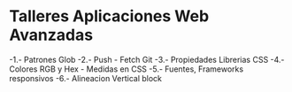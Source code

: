 Talleres Aplicaciones Web Avanzadas
================================

-1.- Patrones Glob
-2.- Push - Fetch Git
-3.- Propiedades Librerias CSS
-4.- Colores RGB y Hex - Medidas en CSS
-5.- Fuentes, Frameworks responsivos
-6.- Alineacion Vertical block



